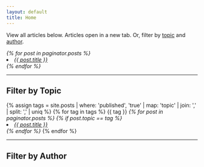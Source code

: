 ```yaml
---
layout: default
title: Home
---
```


View all articles below. Articles open in a new tab. Or, filter by [topic](#filter-by-topic) and [author](#filter-by-author).

<div class="posts">
  <em>
  {% for post in paginator.posts %}
      <li>
        <a href="{{ post.url | absolute_url }}" target="_blank">{{ post.title }}</a>
      </li>
  {% endfor %}
  </em>
</div>

---

## Filter by Topic

<div class="posts">
  {% assign tags =  site.posts | where: 'published', 'true' | map: 'topic' | join: ','  | split: ',' | uniq %}
  {% for tag in tags %}
      {{ tag }}
      <em>
      {% for post in paginator.posts %}
        {% if post.topic == tag %}
          <li>
            <a href="{{ post.url | absolute_url }}" target="_blank">{{ post.title }}</a>
          </li>
      {% endfor %}
      </em>
  {% endfor %}
</div>

---

## Filter by Author

<!-- <div class="pagination">
  {% if paginator.next_page %}
    <a class="pagination-item older" href="{{ paginator.next_page_path | absolute_url }}">Older</a>
  {% else %}
    <span class="pagination-item older">Older</span>
  {% endif %}
  {% if paginator.previous_page %}
    {% if paginator.page == 2 %}
      <a class="pagination-item newer" href="{{ '/' | absolute_url }}">Newer</a>
    {% else %}
      <a class="pagination-item newer" href="{{ paginator.previous_page_path | absolute_url }}">Newer</a>
    {% endif %}
  {% else %}
    <span class="pagination-item newer">Newer</span>
  {% endif %}
</div> -->
